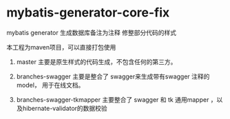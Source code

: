 ﻿# mybatis-generator-core-fix
mybatis generator 生成数据库备注为注释 修整部分代码的样式

本工程为maven项目，可以直接打包使用

1. master 主要是原生样式的代码生成，不包含任何的第三方。

2. branches-swagger 主要是整合了 swagger来生成带有swagger 注释的model， 用于在线文档。

3. branches-swagger-tkmapper 主要整合了 swagger 和 tk 通用mapper ，以及hibernate-validator的数据校验


